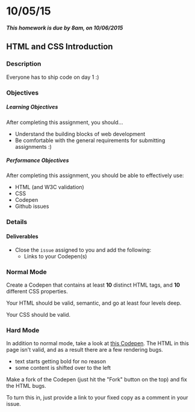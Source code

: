 # 10/05/15

___This homework is due by 8am, on 10/06/2015___

## HTML and CSS Introduction

### Description

Everyone has to ship code on day 1 :)

### Objectives

##### Learning Objectives

After completing this assignment, you should…

* Understand the building blocks of web development
* Be comfortable with the general requirements for submitting assignments :)

##### Performance Objectives

After completing this assignment, you should be able to effectively use:

* HTML (and W3C validation)
* CSS
* Codepen
* Github issues

### Details

#### Deliverables

* Close the `issue` assigned to you and add the following:
    * Links to your Codepen(s)

### Normal Mode

Create a Codepen that contains at least **10** distinct HTML tags, and **10** different CSS properties.

Your HTML should be valid, semantic, and go at least four levels deep.

Your CSS should be valid.

### Hard Mode

In addition to normal mode, take a look at [this Codepen](http://codepen.io/twhitacre/pen/QjEqyQ). The HTML in this page isn't valid, and as a result there are a few rendering bugs.

* text starts getting bold for no reason
* some content is shifted over to the left

Make a fork of the Codepen (just hit the "Fork" button on the top) and fix the HTML bugs.

To turn this in, just provide a link to your fixed copy as a comment in your issue.